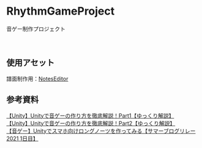 # RhythmGameProject
音ゲー制作プロジェクト</br>
</br>
</br>
## 使用アセット
譜面制作用：[NotesEditor](https://github.com/setchi/NoteEditor)</br>
## 参考資料
[【Unity】Unityで音ゲーの作り方を徹底解説！Part1【ゆっくり解説】](https://www.youtube.com/watch?v=WWeyn4TI0lI)</br>
[【Unity】Unityで音ゲーの作り方を徹底解説！Part2【ゆっくり解説】](https://www.youtube.com/watch?v=TnKnwLIiY_8)</br>
[【音ゲー】Unityでスマホ向けロングノーツを作ってみる【サマーブログリレー2021 1日目】](https://iconcreator.hatenablog.com/entry/2021/09/13/190000)</br>
